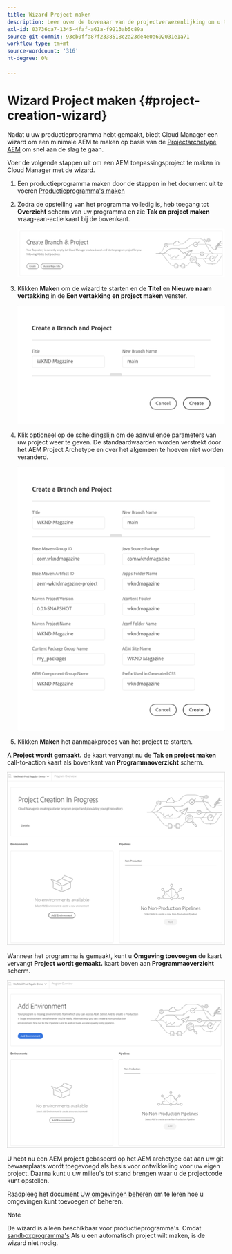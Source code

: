```yaml
---
title: Wizard Project maken
description: Leer over de tovenaar van de projectverwezenlijking om u te helpen snel opstelling uw project na het creëren van uw productieprogramma.
exl-id: 03736ca7-1345-4faf-a61a-f9213ab5c89a
source-git-commit: 93cb0ffa87f2338518c2a23de4e0a692031e1a71
workflow-type: tm+mt
source-wordcount: '316'
ht-degree: 0%

---
```


# Wizard Project maken {#project-creation-wizard}

Nadat u uw productieprogramma hebt gemaakt, biedt Cloud Manager een wizard om een minimale AEM te maken op basis van de [Projectarchetype AEM](https://experienceleague.adobe.com/docs/experience-manager-core-components/using/developing/archetype/overview.html) om snel aan de slag te gaan.

Voer de volgende stappen uit om een AEM toepassingsproject te maken in Cloud Manager met de wizard.

1. Een productieprogramma maken door de stappen in het document uit te voeren [Productieprogramma&#39;s maken](creating-production-programs.md)

1. Zodra de opstelling van het programma volledig is, heb toegang tot **Overzicht** scherm van uw programma en zie **Tak en project maken** vraag-aan-actie kaart bij de bovenkant.

   ![Vraag-aan-actie zorg voor de tovenaar](assets/create-wizard1.png)

1. Klikken **Maken** om de wizard te starten en de **Titel** en **Nieuwe naam vertakking** in de **Een vertakking en project maken** venster.

   ![Een vertakking en project maken](assets/create-wizard2.png)

1. Klik optioneel op de scheidingslijn om de aanvullende parameters van uw project weer te geven. De standaardwaarden worden verstrekt door het AEM Project Archetype en over het algemeen te hoeven niet worden veranderd.

   ![Aanvullende projectparameters](assets/create-wizard5.png)

1. Klikken **Maken** het aanmaakproces van het project te starten.


A **Project wordt gemaakt.** de kaart vervangt nu de **Tak en project maken** call-to-action kaart als bovenkant van **Programmaoverzicht** scherm.

![Project wordt gemaakt](assets/create-wizard3.png)

Wanneer het programma is gemaakt, kunt u **Omgeving toevoegen** de kaart vervangt **Project wordt gemaakt.** kaart boven aan **Programmaoverzicht** scherm.

![Omgeving toevoegen](assets/create-wizard4.png)

U hebt nu een AEM project gebaseerd op het AEM archetype dat aan uw git bewaarplaats wordt toegevoegd als basis voor ontwikkeling voor uw eigen project. Daarna kunt u uw milieu&#39;s tot stand brengen waar u de projectcode kunt opstellen.

Raadpleeg het document [Uw omgevingen beheren](/help/implementing/cloud-manager/manage-environments.md) om te leren hoe u omgevingen kunt toevoegen of beheren.

>[!NOTE]
>
>De wizard is alleen beschikbaar voor productieprogramma&#39;s. Omdat [sandboxprogramma&#39;s](introduction-sandbox-programs.md#auto-creation) Als u een automatisch project wilt maken, is de wizard niet nodig.